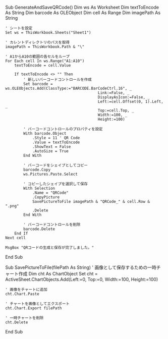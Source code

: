Sub GenerateAndSaveQRCode()
    Dim ws As Worksheet
    Dim textToEncode As String
    Dim barcode As OLEObject
    Dim cell As Range
    Dim imagePath As String

    ' シートを設定
    Set ws = ThisWorkbook.Sheets("Sheet1")

    ' カレントディレクトリのパスを取得
    imagePath = ThisWorkbook.Path & "\"

    ' A1からA10の範囲の各セルをループ
    For Each cell In ws.Range("A1:A10")
        textToEncode = cell.Value

        If textToEncode <> "" Then
            ' 新しいバーコードコントロールを作成
            Set barcode = ws.OLEObjects.Add(ClassType:="BARCODE.BarCodeCtrl.16", _
                                             Link:=False, _
                                             DisplayAsIcon:=False, _
                                             Left:=cell.Offset(0, 1).Left, _
                                             Top:=cell.Top, _
                                             Width:=100, _
                                             Height:=100)

            ' バーコードコントロールのプロパティを設定
            With barcode.Object
                .Style = 11 ' QR Code
                .Value = textToEncode
                .ShowText = False
                .AutoSize = True
            End With

            ' バーコードをシェイプとしてコピー
            barcode.Copy
            ws.Pictures.Paste.Select

            ' コピーしたシェイプを選択して保存
            With Selection
                .Name = "QRCode"
                .CopyPicture
                SavePictureToFile imagePath & "QRCode_" & cell.Row & ".png"
                .Delete
            End With

            ' バーコードコントロールを削除
            barcode.Delete
        End If
    Next cell

    MsgBox "QRコードの生成と保存が完了しました。"
End Sub

Sub SavePictureToFile(filePath As String)
    ' 画像として保存するための一時チャート作成
    Dim cht As ChartObject
    Set cht = ActiveSheet.ChartObjects.Add(Left:=0, Top:=0, Width:=100, Height:=100)
    
    ' 画像をチャートに追加
    cht.Chart.Paste
    
    ' チャートを画像としてエクスポート
    cht.Chart.Export filePath
    
    ' 一時チャートを削除
    cht.Delete
End Sub
